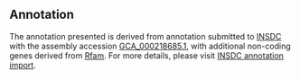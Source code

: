 

Annotation
----------

The annotation presented is derived from annotation submitted to
[INSDC](http://www.insdc.org) with the assembly accession
[GCA\_000218685.1](http://www.ebi.ac.uk/ena/data/view/GCA_000218685.1),
with additional non-coding genes derived from
[Rfam](http://rfam.xfam.org/). For more details, please visit [INSDC
annotation
import](http://ensemblgenomes.org/info/data/insdc_annotation).
